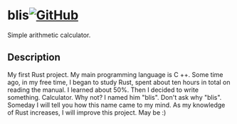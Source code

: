 # blis[![GitHub](https://img.shields.io/github/license/higelak/blis)](https://github.com/higelak/blis/blob/main/LICENSE)
Simple arithmetic calculator.

## Description
My first Rust project. My main programming language is C ++. Some time ago, in my free time, I began to study Rust, spent about ten hours in total on reading the manual. I learned about 50%. Then I decided to write something. 
Calculator. Why not? I named him "blis". Don't ask why "blis". Someday I will tell you how this name came to my mind. As my knowledge of Rust increases, I will improve this project. May be :)
